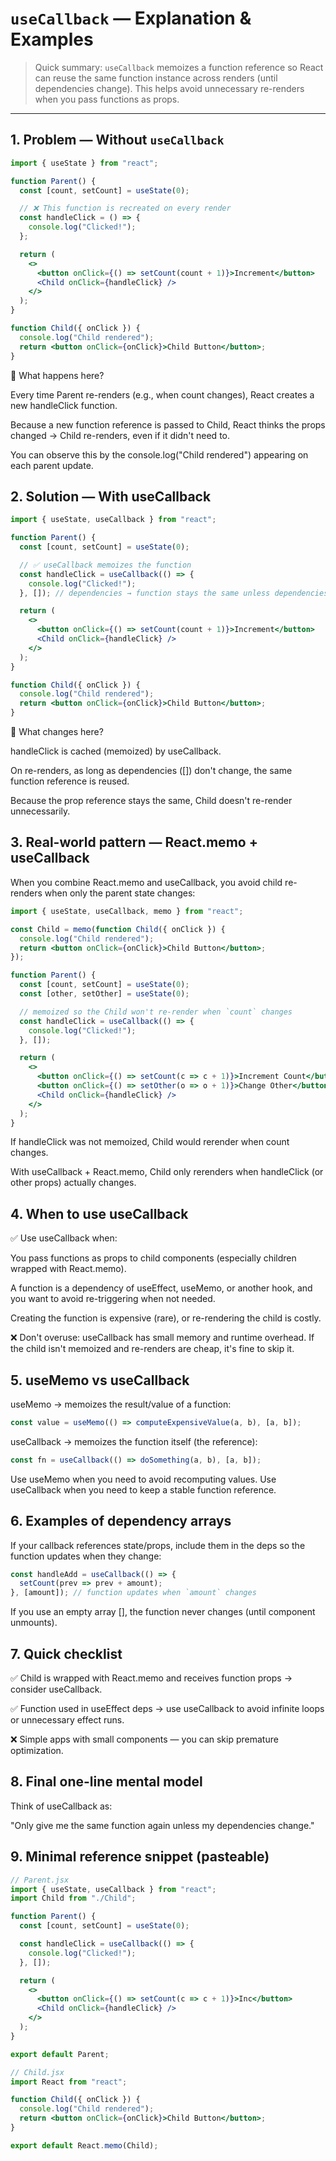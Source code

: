 # `useCallback` — Explanation & Examples

> Quick summary: `useCallback` memoizes a function reference so React can reuse the same function instance across renders (until dependencies change). This helps avoid unnecessary re-renders when you pass functions as props.

---

## 1. Problem — Without `useCallback`

```jsx
import { useState } from "react";

function Parent() {
  const [count, setCount] = useState(0);

  // ❌ This function is recreated on every render
  const handleClick = () => {
    console.log("Clicked!");
  };

  return (
    <>
      <button onClick={() => setCount(count + 1)}>Increment</button>
      <Child onClick={handleClick} />
    </>
  );
}

function Child({ onClick }) {
  console.log("Child rendered");
  return <button onClick={onClick}>Child Button</button>;
}
```
🔎 What happens here?

Every time Parent re-renders (e.g., when count changes), React creates a new handleClick function.

Because a new function reference is passed to Child, React thinks the props changed → Child re-renders, even if it didn't need to.

You can observe this by the console.log("Child rendered") appearing on each parent update.
## 2. Solution — With useCallback
```jsx
import { useState, useCallback } from "react";

function Parent() {
  const [count, setCount] = useState(0);

  // ✅ useCallback memoizes the function
  const handleClick = useCallback(() => {
    console.log("Clicked!");
  }, []); // dependencies → function stays the same unless dependencies change

  return (
    <>
      <button onClick={() => setCount(count + 1)}>Increment</button>
      <Child onClick={handleClick} />
    </>
  );
}

function Child({ onClick }) {
  console.log("Child rendered");
  return <button onClick={onClick}>Child Button</button>;
}
```

🔎 What changes here?

handleClick is cached (memoized) by useCallback.

On re-renders, as long as dependencies ([]) don't change, the same function reference is reused.

Because the prop reference stays the same, Child doesn't re-render unnecessarily.

## 3. Real-world pattern — React.memo + useCallback

When you combine React.memo and useCallback, you avoid child re-renders when only the parent state changes:
```jsx
import { useState, useCallback, memo } from "react";

const Child = memo(function Child({ onClick }) {
  console.log("Child rendered");
  return <button onClick={onClick}>Child Button</button>;
});

function Parent() {
  const [count, setCount] = useState(0);
  const [other, setOther] = useState(0);

  // memoized so the Child won't re-render when `count` changes
  const handleClick = useCallback(() => {
    console.log("Clicked!");
  }, []); 

  return (
    <>
      <button onClick={() => setCount(c => c + 1)}>Increment Count</button>
      <button onClick={() => setOther(o => o + 1)}>Change Other</button>
      <Child onClick={handleClick} />
    </>
  );
}
```

If handleClick was not memoized, Child would rerender when count changes.

With useCallback + React.memo, Child only rerenders when handleClick (or other props) actually changes.

## 4. When to use useCallback

✅ Use useCallback when:

You pass functions as props to child components (especially children wrapped with React.memo).

A function is a dependency of useEffect, useMemo, or another hook, and you want to avoid re-triggering when not needed.

Creating the function is expensive (rare), or re-rendering the child is costly.

❌ Don't overuse: useCallback has small memory and runtime overhead. If the child isn't memoized and re-renders are cheap, it's fine to skip it.

## 5. useMemo vs useCallback

useMemo → memoizes the result/value of a function:
```jsx
const value = useMemo(() => computeExpensiveValue(a, b), [a, b]);
```

useCallback → memoizes the function itself (the reference):
```jsx
const fn = useCallback(() => doSomething(a, b), [a, b]);
```


Use useMemo when you need to avoid recomputing values. Use useCallback when you need to keep a stable function reference.

## 6. Examples of dependency arrays

If your callback references state/props, include them in the deps so the function updates when they change:
```jsx
const handleAdd = useCallback(() => {
  setCount(prev => prev + amount);
}, [amount]); // function updates when `amount` changes
```

If you use an empty array [], the function never changes (until component unmounts).

## 7. Quick checklist

✅ Child is wrapped with React.memo and receives function props → consider useCallback.

✅ Function used in useEffect deps → use useCallback to avoid infinite loops or unnecessary effect runs.

❌ Simple apps with small components — you can skip premature optimization.

## 8. Final one-line mental model

Think of useCallback as:

"Only give me the same function again unless my dependencies change."

## 9. Minimal reference snippet (pasteable)
```jsx
// Parent.jsx
import { useState, useCallback } from "react";
import Child from "./Child";

function Parent() {
  const [count, setCount] = useState(0);

  const handleClick = useCallback(() => {
    console.log("Clicked!");
  }, []);

  return (
    <>
      <button onClick={() => setCount(c => c + 1)}>Inc</button>
      <Child onClick={handleClick} />
    </>
  );
}

export default Parent;

// Child.jsx
import React from "react";

function Child({ onClick }) {
  console.log("Child rendered");
  return <button onClick={onClick}>Child Button</button>;
}

export default React.memo(Child);
``` 
